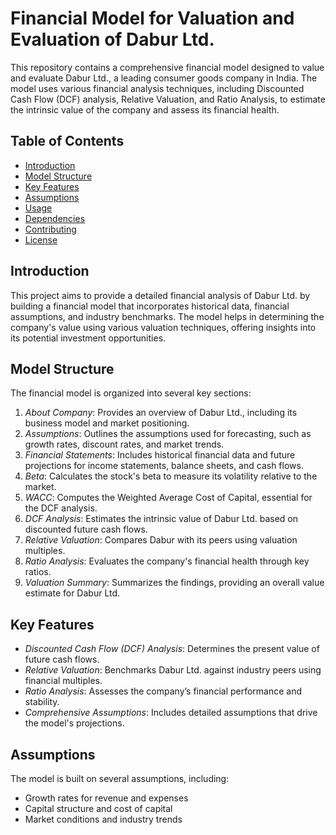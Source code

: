 # Financial Model for Valuation and Evaluation of Dabur Ltd.

This repository contains a comprehensive financial model designed to value and evaluate Dabur Ltd., a leading consumer goods company in India. The model uses various financial analysis techniques, including Discounted Cash Flow (DCF) analysis, Relative Valuation, and Ratio Analysis, to estimate the intrinsic value of the company and assess its financial health.

## Table of Contents

- [Introduction](#introduction)
- [Model Structure](#model-structure)
- [Key Features](#key-features)
- [Assumptions](#assumptions)
- [Usage](#usage)
- [Dependencies](#dependencies)
- [Contributing](#contributing)
- [License](#license)

## Introduction

This project aims to provide a detailed financial analysis of Dabur Ltd. by building a financial model that incorporates historical data, financial assumptions, and industry benchmarks. The model helps in determining the company's value using various valuation techniques, offering insights into its potential investment opportunities.

## Model Structure

The financial model is organized into several key sections:

1. *About Company*: Provides an overview of Dabur Ltd., including its business model and market positioning.
2. *Assumptions*: Outlines the assumptions used for forecasting, such as growth rates, discount rates, and market trends.
3. *Financial Statements*: Includes historical financial data and future projections for income statements, balance sheets, and cash flows.
4. *Beta*: Calculates the stock's beta to measure its volatility relative to the market.
5. *WACC*: Computes the Weighted Average Cost of Capital, essential for the DCF analysis.
6. *DCF Analysis*: Estimates the intrinsic value of Dabur Ltd. based on discounted future cash flows.
7. *Relative Valuation*: Compares Dabur with its peers using valuation multiples.
8. *Ratio Analysis*: Evaluates the company's financial health through key ratios.
9. *Valuation Summary*: Summarizes the findings, providing an overall value estimate for Dabur Ltd.

## Key Features

- *Discounted Cash Flow (DCF) Analysis*: Determines the present value of future cash flows.
- *Relative Valuation*: Benchmarks Dabur Ltd. against industry peers using financial multiples.
- *Ratio Analysis*: Assesses the company’s financial performance and stability.
- *Comprehensive Assumptions*: Includes detailed assumptions that drive the model's projections.

## Assumptions

The model is built on several assumptions, including:

- Growth rates for revenue and expenses
- Capital structure and cost of capital
- Market conditions and industry trends
